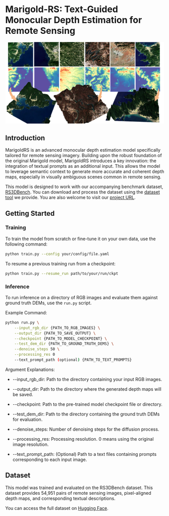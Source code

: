 # Marigold-RS: Text-Guided Monocular Depth Estimation for Remote Sensing
![](assets/picture1.png)
## Introduction
MarigoldRS is an advanced monocular depth estimation model specifically tailored for remote sensing imagery. Building upon the robust foundation of the original Marigold model, MarigoldRS introduces a key innovation: the integration of textual prompts as an additional input. This allows the model to leverage semantic context to generate more accurate and coherent depth maps, especially in visually ambiguous scenes common in remote sensing.

This model is designed to work with our accompanying benchmark dataset, [RS3DBench](https://huggingface.co/datasets/RS3DBench/RS3DBench). You can download and process the dataset using the [dataset tool](https://github.com/RS3DBench/RS3DBench) we provide. You are also welcome to visit our [project URL](RS3DBench.github.io).

## Getting Started
### Training
To train the model from scratch or fine-tune it on your own data, use the following command:

```bash
python train.py --config your/config/file.yaml
```

To resume a previous training run from a checkpoint:

```bash
python train.py --resume_run path/to/your/run/ckpt
```

### Inference
To run inference on a directory of RGB images and evaluate them against ground truth DEMs, use the `run.py` script.

Example Command:
```bash
python run.py \
    --input_rgb_dir {PATH_TO_RGB_IMAGES} \
    --output_dir {PATH_TO_SAVE_OUTPUT} \
    --checkpoint {PATH_TO_MODEL_CHECKPOINT} \
    --test_dem_dir {PATH_TO_GROUND_TRUTH_DEMS} \
    --denoise_steps 50 \
    --processing_res 0
    --text_prompt_path (optional) {PATH_TO_TEXT_PROMPTS}

```

Argument Explanations:

- --input_rgb_dir: Path to the directory containing your input RGB images.

- --output_dir: Path to the directory where the generated depth maps will be saved.

- --checkpoint: Path to the pre-trained model checkpoint file or directory.

- --test_dem_dir: Path to the directory containing the ground truth DEMs for evaluation.

- --denoise_steps: Number of denoising steps for the diffusion process.

- --processing_res: Processing resolution. 0 means using the original image resolution.

- --text_prompt_path: (Optional) Path to a text files containing prompts corresponding to each input image.
## Dataset
This model was trained and evaluated on the RS3DBench dataset. This dataset provides 54,951 pairs of remote sensing images, pixel-aligned depth maps, and corresponding textual descriptions.

You can access the full dataset on [Hugging Face](https://huggingface.co/datasets/RS3DBench/RS3DBench).